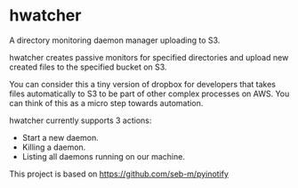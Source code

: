 # hwatcher
A directory monitoring daemon manager uploading to S3.

hwatcher creates passive monitors for specified directories and upload new created files to the specified bucket on S3.

You can consider this a tiny version of dropbox for developers that takes files automatically to S3 to be part of other complex processes on AWS. You can think of this as a micro step towards automation.

hwatcher currently supports 3 actions:
- Start a new daemon.
- Killing a daemon.
- Listing all daemons running on our machine.

This project is based on https://github.com/seb-m/pyinotify
